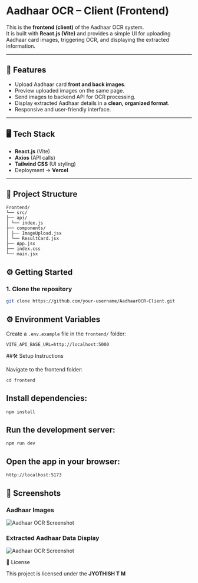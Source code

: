 # Aadhaar OCR – Client (Frontend)

This is the **frontend (client)** of the Aadhaar OCR system.  
It is built with **React.js (Vite)** and provides a simple UI for uploading Aadhaar card images, triggering OCR, and displaying the extracted information.  

---

## 🚀 Features

- Upload Aadhaar card **front and back images**.  
- Preview uploaded images on the same page.  
- Send images to backend API for OCR processing.  
- Display extracted Aadhaar details in a **clean, organized format**.  
- Responsive and user-friendly interface.  

---

## 🖥️ Tech Stack

- **React.js** (Vite)  
- **Axios** (API calls)  
- **Tailwind CSS** (UI styling)  
- Deployment → **Vercel**  

---

## 📂 Project Structure
```
Frontend/
└── src/
├── api/
│ └── index.js
├── components/
│ ├── ImageUpload.jsx
│ └── ResultCard.jsx
├── App.jsx
├── index.css
└── main.jsx
```

## ⚙️ Getting Started

### 1. Clone the repository

```bash
git clone https://github.com/your-username/AadhaarOCR-Client.git

```

## ⚙️ Environment Variables

Create a `.env.example` file in the `frontend/` folder:

```env
VITE_API_BASE_URL=http://localhost:5000
```


##🛠️ Setup Instructions

Navigate to the frontend folder:
```
cd frontend
```

## Install dependencies:
```
npm install
```

## Run the development server:
```
npm run dev
```

## Open the app in your browser:
``
http://localhost:5173
``
## 📸 Screenshots

### Aadhaar Images
![Aadhaar OCR Screenshot](https://res.cloudinary.com/drha2z2qr/image/upload/v1757401693/Screenshot_2025-09-09_123125_szvrk3.png)

### Extracted Aadhaar Data Display
![Aadhaar OCR Screenshot](https://res.cloudinary.com/drha2z2qr/image/upload/v1757401693/Screenshot_2025-09-09_123125_szvrk3.png)

📄 License  

This project is licensed under the **JYOTHISH T M**
